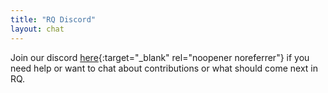 ```yaml
---
title: "RQ Discord"
layout: chat
---
```


Join our discord [here](https://discord.gg/pYannYntWH){:target="_blank" rel="noopener noreferrer"} if you need help or want to chat about contributions or what should come next in RQ.
